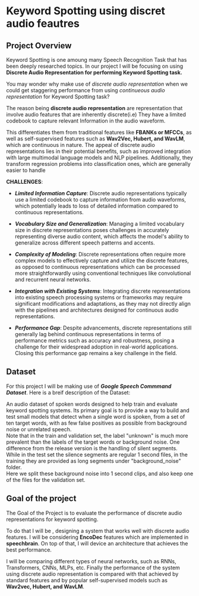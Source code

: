 # Keyword Spotting using discret audio feautres

## Project Overview

Keyword Spotting is one amoung many Speech Recognition Task that has been deeply researched topics. In our project I will be focusing on using **Discrete Audio Representation for performing Keyword Spotting task.**

You may wonder why make use of *discrete audio representation* when we could get staggering performance from using *continueous audio representation* for Keyword Spotting task?

The reason being **discrete audio representation** are representation that involve audio features that are inherently discrete(i.e) They have a limited codebook to capture relevant Information in the audio waveform.

This differentiates them from traditional features like **FBANKs or MFCCs**, as well as self-supervised features such as **Wav2Vec, Hubert, and WavLM**, which are continuous in nature. The appeal of discrete audio representations lies in their potential benefits, such as improved integration with large multimodal language models and NLP pipelines. Additionally, they transform regression problems into classification ones, which are generally easier to handle

**CHALLENGES**:

- ***Limited Information Capture***: Discrete audio representations typically use a limited codebook to capture information from audio waveforms, which potentially leads to loss of detailed information compared to continuous representations.

- ***Vocabulary Size and Generalization***: Managing a limited vocabulary size in discrete representations poses challenges in accurately representing diverse audio content, which                                               affects the model's ability to generalize across different speech patterns and accents.

- ***Complexity of Modeling***: Discrete representations often require more complex models to effectively capture and utilize the discrete features, as opposed to continuous                                         representations which can be processed more straightforwardly using conventional techniques like convolutional and recurrent neural networks.

- ***Integration with Existing Systems***: Integrating discrete representations into existing speech processing systems or frameworks may require significant modifications and                                                   adaptations, as they may not directly align with the pipelines and architectures designed for continuous audio representations.

- ***Performance Gap***: Despite advancements, discrete representations still generally lag behind continuous representations in terms of performance metrics such as accuracy and                            robustness, posing a challenge for their widespread adoption in real-world applications. Closing this performance gap remains a key challenge in the field.

## Dataset

For this project I will be making use of ***Google Speech Commmand Dataset***. Here is a breif description of the Dataset:

An audio dataset of spoken words designed to help train and evaluate keyword spotting systems. Its primary goal is to provide a way to build and test small models that detect when a single word is spoken, from a set of ten target words, with as few false positives as possible from background noise or unrelated speech. <br>Note that in the train and validation set, the label "unknown" is much more prevalent than the labels of the target words or background noise. One difference from the release version is the handling of silent segments. <br>While in the test set the silence segments are regular 1 second files, in the training they are provided as long segments under "background_noise" folder.<br> Here we split these background noise into 1 second clips, and also keep one of the files for the validation set.

## Goal of the project

The Goal of the Project is to evaluate the performance of discrete audio representations for keyword spotting.

To do that I will be , designing a system that works well with discrete audio features. I will be considering **EncoDec** features which are implemented in **speechbrain**. On top of that, I will device an architecture that achieves the best performance.

I will be comparing different types of neural networks, such as RNNs, Transformers, CNNs, MLPs, etc. Finally the performance of the system using discrete audio representation is compared with that achieved by standard features and by popular self-supervised models such as **Wav2vec, Hubert, and WavLM**.  
